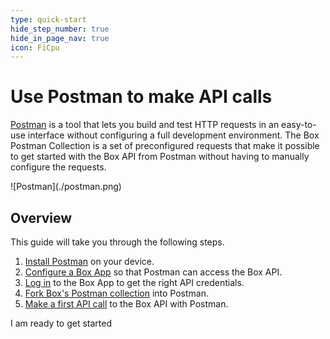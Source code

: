 ```yaml
---
type: quick-start
hide_step_number: true
hide_in_page_nav: true
icon: FiCpu
---
```

# Use Postman to make API calls

[Postman](https://getpostman.com) is a tool that lets you build and test HTTP
requests in an easy-to-use
interface without configuring a full development environment. The Box Postman
Collection is a set of preconfigured requests that make it possible to get
started with the Box API from Postman without having to manually configure the
requests.

<ImageFrame center>
  ![Postman](./postman.png)
</ImageFrame>

## Overview

This guide will take you through the following steps.

1. [Install Postman](g://tooling/postman/quick-start/install-postman/) on your device.
2. [Configure a Box App](g://tooling/postman/quick-start/configure-box-app/) so that Postman can access the Box API.
3. [Log in](g://tooling/postman/quick-start/log-in-to-box/) to the Box App to get the right API credentials.
4. [Fork Box's Postman collection](g://tooling/postman/quick-start/load-postman-collection/) into Postman.
5. [Make a first API call](g://tooling/postman/quick-start/make-api-call/) to the Box API with Postman.

<Next>
  I am ready to get started
</Next>
